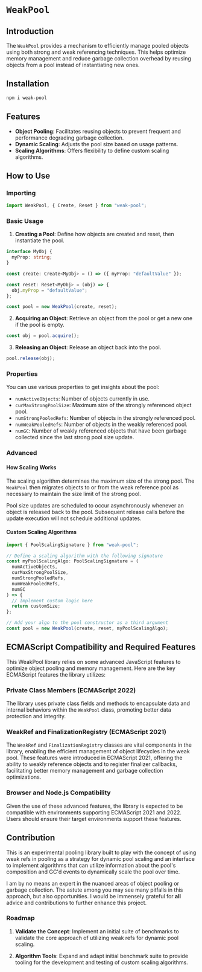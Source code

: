 # `WeakPool`

## Introduction

The `WeakPool` provides a mechanism to efficiently manage pooled objects using both strong and weak referencing techniques. This helps optimize memory management and reduce garbage collection overhead by reusing objects from a pool instead of instantiating new ones.

## Installation

```bash
npm i weak-pool
```

## Features

- **Object Pooling**: Facilitates reusing objects to prevent frequent and performance degrading garbage collection.
- **Dynamic Scaling**: Adjusts the pool size based on usage patterns.
- **Scaling Algorithms**: Offers flexibility to define custom scaling algorithms.

## How to Use

### Importing

```ts
import WeakPool, { Create, Reset } from "weak-pool";
```

### Basic Usage

1. **Creating a Pool**: Define how objects are created and reset, then instantiate the pool.

```ts
interface MyObj {
  myProp: string;
}

const create: Create<MyObj> = () => ({ myProp: "defaultValue" });

const reset: Reset<MyObj> = (obj) => {
  obj.myProp = "defaultValue";
};

const pool = new WeakPool(create, reset);
```

2. **Acquiring an Object**: Retrieve an object from the pool or get a new one if the pool is empty.

```ts
const obj = pool.acquire();
```

3. **Releasing an Object**: Release an object back into the pool.

```ts
pool.release(obj);
```

### Properties

You can use various properties to get insights about the pool:

- `numActiveObjects`: Number of objects currently in use.
- `curMaxStrongPoolSize`: Maximum size of the strongly referenced object pool.
- `numStrongPooledRefs`: Number of objects in the strongly referenced pool.
- `numWeakPooledRefs`: Number of objects in the weakly referenced pool.
- `numGC`: Number of weakly referenced objects that have been garbage collected since the last strong pool size update.

### Advanced

#### How Scaling Works

The scaling algorithm determines the maximum size of the strong pool. The `WeakPool` then migrates objects to or from the weak reference pool as necessary to maintain the size limit of the strong pool.

Pool size updates are scheduled to occur asynchronously whenever an object is released back to the pool. Subsequent release calls before the update execution will not schedule additional updates.

#### Custom Scaling Algorithms

```ts
import { PoolScalingSignature } from "weak-pool";

// Define a scaling algorithm with the following signature
const myPoolScalingAlgo: PoolScalingSignature = (
  numActiveObjects,
  curMaxStrongPoolSize,
  numStrongPooledRefs,
  numWeakPooledRefs,
  numGC
) => {
  // Implement custom logic here
  return customSize;
};

// Add your algo to the pool constructor as a third argument
const pool = new WeakPool(create, reset, myPoolScalingAlgo);
```

## ECMAScript Compatibility and Required Features

This WeakPool library relies on some advanced JavaScript features to optimize object pooling and memory management. Here are the key ECMAScript features the library utilizes:

### Private Class Members (ECMAScript 2022)

The library uses private class fields and methods to encapsulate data and internal behaviors within the `WeakPool` class, promoting better data protection and integrity.

### WeakRef and FinalizationRegistry (ECMAScript 2021)

The `WeakRef` and `FinalizationRegistry` classes are vital components in the library, enabling the efficient management of object lifecycles in the weak pool. These features were introduced in ECMAScript 2021, offering the ability to weakly reference objects and to register finalizer callbacks, facilitating better memory management and garbage collection optimizations.

### Browser and Node.js Compatibility

Given the use of these advanced features, the library is expected to be compatible with environments supporting ECMAScript 2021 and 2022. Users should ensure their target environments support these features.

## Contribution

This is an experimental pooling library built to play with the concept of using weak refs in pooling as a strategy for dynamic pool scaling and an interface to implement algorithms that can utilize information about the pool's composition and GC'd events to dynamically scale the pool over time.

I am by no means an expert in the nuanced areas of object pooling or garbage collection. The astute among you may see many pitfalls in this approach, but also opportunities. I would be immensely grateful for **all** advice and contributions to further enhance this project.

### Roadmap

1. **Validate the Concept**: Implement an initial suite of benchmarks to validate the core approach of utilizing weak refs for dynamic pool scaling.

2. **Algorithm Tools**: Expand and adapt initial benchmark suite to provide tooling for the development and testing of custom scaling algorithms.
